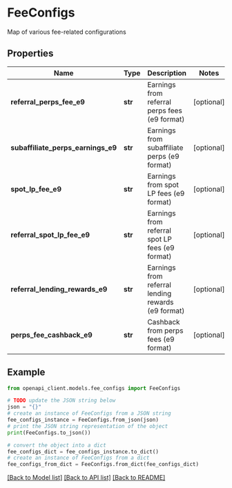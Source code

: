 # FeeConfigs

Map of various fee-related configurations

## Properties

Name | Type | Description | Notes
------------ | ------------- | ------------- | -------------
**referral_perps_fee_e9** | **str** | Earnings from referral perps fees (e9 format) | [optional] 
**subaffiliate_perps_earnings_e9** | **str** | Earnings from subaffiliate perps (e9 format) | [optional] 
**spot_lp_fee_e9** | **str** | Earnings from spot LP fees (e9 format) | [optional] 
**referral_spot_lp_fee_e9** | **str** | Earnings from referral spot LP fees (e9 format) | [optional] 
**referral_lending_rewards_e9** | **str** | Earnings from referral lending rewards (e9 format) | [optional] 
**perps_fee_cashback_e9** | **str** | Cashback from perps fees (e9 format) | [optional] 

## Example

```python
from openapi_client.models.fee_configs import FeeConfigs

# TODO update the JSON string below
json = "{}"
# create an instance of FeeConfigs from a JSON string
fee_configs_instance = FeeConfigs.from_json(json)
# print the JSON string representation of the object
print(FeeConfigs.to_json())

# convert the object into a dict
fee_configs_dict = fee_configs_instance.to_dict()
# create an instance of FeeConfigs from a dict
fee_configs_from_dict = FeeConfigs.from_dict(fee_configs_dict)
```
[[Back to Model list]](../README.md#documentation-for-models) [[Back to API list]](../README.md#documentation-for-api-endpoints) [[Back to README]](../README.md)


